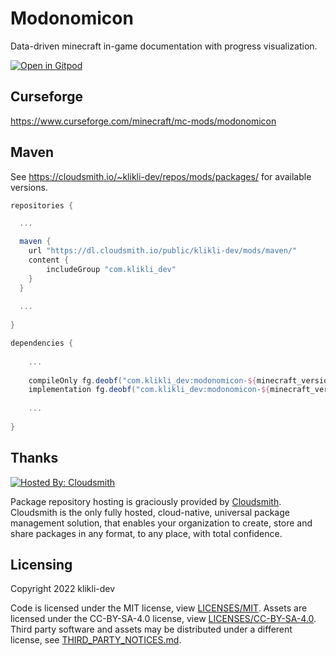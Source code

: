 <!--
SPDX-FileCopyrightText: 2022 klikli-dev

SPDX-License-Identifier: MIT
-->

# Modonomicon 

Data-driven minecraft in-game documentation with progress visualization.

[![Open in Gitpod](https://gitpod.io/button/open-in-gitpod.svg)](https://gitpod.io/#https://github.dev/klikli-dev/modonomicon)

## Curseforge

https://www.curseforge.com/minecraft/mc-mods/modonomicon

## Maven

See https://cloudsmith.io/~klikli-dev/repos/mods/packages/ for available versions.

```gradle
repositories {

  ...

  maven {
    url "https://dl.cloudsmith.io/public/klikli-dev/mods/maven/"
    content {
        includeGroup "com.klikli_dev"
    }
  }
  
  ...
  
}
```

```gradle
dependencies {
 
    ...
    
    compileOnly fg.deobf("com.klikli_dev:modonomicon-${minecraft_version}-common:${modonomicon_version}")
    implementation fg.deobf("com.klikli_dev:modonomicon-${minecraft_version}-forge:${modonomicon_version}")
    
    ...
    
}
```

## Thanks 

[![Hosted By: Cloudsmith](https://img.shields.io/badge/OSS%20hosting%20by-cloudsmith-blue?logo=cloudsmith&style=for-the-badge)](https://cloudsmith.com)

Package repository hosting is graciously provided by [Cloudsmith](https://cloudsmith.com).
Cloudsmith is the only fully hosted, cloud-native, universal package management solution, that
enables your organization to create, store and share packages in any format, to any place, with total
confidence.

## Licensing

Copyright 2022 klikli-dev

Code is licensed under the MIT license, view [LICENSES/MIT](./LICENSES/MIT.txt).
Assets are licensed under the CC-BY-SA-4.0 license, view [LICENSES/CC-BY-SA-4.0](./LICENSES/CC-BY-4.0.txt).
Third party software and assets may be distributed under a different license, see [THIRD_PARTY_NOTICES.md](./THIRD_PARTY_NOTICES.md).
